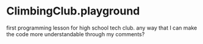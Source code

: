 # ClimbingClub.playground

first programming lesson for high school tech club. any way that I can make the code more understandable through my comments? 
